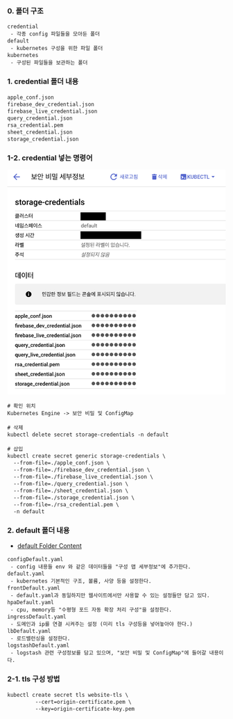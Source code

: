 ### 0. 폴더 구조
```
credential
 - 각종 config 파일들을 모아둔 폴더
default
 - kubernetes 구성을 위한 파일 폴더
kubernetes
 - 구성된 파일들을 보관하는 폴더
```

### 1. credential 폴더 내용
```
apple_conf.json
firebase_dev_credential.json
firebase_live_credential.json
query_credential.json
rsa_credential.pem
sheet_credential.json
storage_credential.json
```

### 1-2. credential 넣는 명령어
![Credential](./Image/jenkins/Credential.png)
```
# 확인 위치
Kubernetes Engine -> 보안 비밀 및 ConfigMap

# 삭제
kubectl delete secret storage-credentials -n default

# 삽입
kubectl create secret generic storage-credentials \
  --from-file=./apple_conf.json \
  --from-file=./firebase_dev_credential.json \
  --from-file=./firebase_live_credential.json \
  --from-file=./query_credential.json \
  --from-file=./sheet_credential.json \
  --from-file=./storage_credential.json \
  --from-file=./rsa_credential.pem \
  -n default
```

### 2. default 폴더 내용
- [default Folder Content](/Code/default/)
```
configDefault.yaml
 - config 내용들 env 와 같은 데이터들을 "구성 맵 세부정보"에 추가한다.
default.yaml
 - kubernetes 기본적인 구조, 볼륨, 사양 등을 설정한다.
frontDefault.yaml
 - default.yaml과 동일하지만 웹사이트에서만 사용할 수 있는 설정들만 담고 있다.
hpaDefault.yaml
 - cpu, memory등 "수평형 포드 자동 확장 처리 구성"을 설정한다.
ingressDefault.yaml
 - 도메인과 ip를 연결 시켜주는 설정 (미리 tls 구성등을 넣어놓아야 한다.)
lbDefault.yaml
 - 로드밸런싱을 설정한다.
logstashDefault.yaml
 - logstash 관련 구성정보를 담고 있으며, "보안 비밀 및 ConfigMap"에 들어갈 내용이다.
```

### 2-1. tls 구성 방법
```
kubectl create secret tls website-tls \
         --cert=origin-certificate.pem \
         --key=origin-certificate-key.pem
```